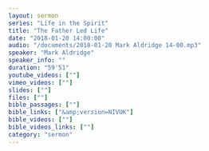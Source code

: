 ```yaml
---
layout: sermon
series: "Life in the Spirit"
title: "The Father Led Life"
date: "2018-01-20 14:00:00"
audio: "/documents/2018-01-20 Mark Aldridge 14-00.mp3"
speaker: "Mark Aldridge"
speaker_info: ""
duration: "59'51"
youtube_videos: [""]
vimeo_videos: [""]
slides: [""]
files: [""]
bible_passages: [""]
bible_links: ["&amp;version=NIVUK"]
bible_videos: [""]
bible_videos_links: [""]
category: "sermon"
---
```

